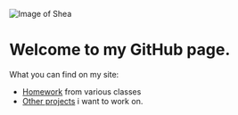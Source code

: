 ![Image of Shea](https://cdn.discordapp.com/attachments/334867950794178562/668636742655541248/cool1.jpg)

# Welcome to my GitHub page.

  
  What you can find on my site:
  
* [Homework](https://github.com/ck-/CS112HW) from various classes
* [Other projects](https://github.com/ck-/CS112_Florance_Andrew) i want to work on.
